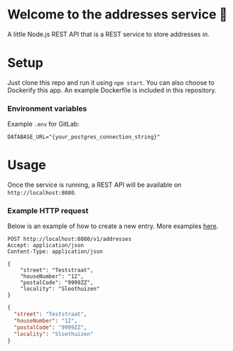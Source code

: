 # Welcome to the addresses service 👋

A little Node.js REST API that is a REST service to store addresses in.

# Setup

Just clone this repo and run it using `npm start`. You can also choose to Dockerify this app. An example Dockerfile is included in this repository.

### Environment variables

Example `.env` for GitLab:

```dotenv
DATABASE_URL="{your_postgres_connection_string}"
```

# Usage

Once the service is running, a REST API will be available on `http://localhost:8080`.

### Example HTTP request

Below is an example of how to create a new entry. More examples [here](./example_requests.http).

```http request
POST http://localhost:8080/v1/addresses
Accept: application/json
Content-Type: application/json

{
    "street": "Teststraat",
    "houseNumber": "12",
    "postalCode": "9999ZZ",
    "locality": "Sloothuizen"
}
```

```json
{
  "street": "Teststraat",
  "houseNumber": "12",
  "postalCode": "9999ZZ",
  "locality": "Sloothuizen"
}
```
